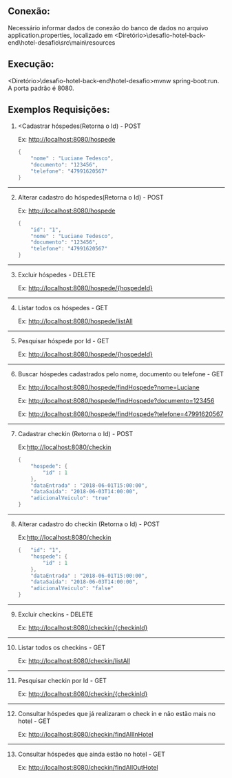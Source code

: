 
    
## Conexão:
Necessário informar dados de conexão do banco de dados no arquivo application.properties, localizado em <Diretório>\desafio-hotel-back-end\hotel-desafio\src\main\resources

## Execução:
<Diretório>\desafio-hotel-back-end\hotel-desafio>mvnw spring-boot:run. A porta padrão é 8080.

## Exemplos Requisições:

1) <Cadastrar hóspedes(Retorna o Id) - POST

    Ex: <http://localhost:8080/hospede>
    ```java
    {
    	"nome" : "Luciane Tedesco",
    	"documento": "123456",
    	"telefone": "47991620567"
    }
    ```
***
2) Alterar cadastro do hóspedes(Retorna o Id)  - POST

    Ex: <http://localhost:8080/hospede>
    ```java
    {
    	"id": "1",
    	"nome" : "Luciane Tedesco",
    	"documento": "123456",
    	"telefone": "47991620567"
    }
    ```
***
3) Excluir hóspedes - DELETE

    Ex: <http://localhost:8080/hospede/{hospedeId}>
***   
4) Listar todos os hóspedes - GET

    Ex: <http://localhost:8080/hospede/listAll>
***
5) Pesquisar hóspede por Id - GET

    Ex: <http://localhost:8080/hospede/{hospedeId}>
***
6) Buscar hóspedes cadastrados pelo nome, documento ou telefone - GET

    Ex: <http://localhost:8080/hospede/findHospede?nome=Luciane>

    Ex: <http://localhost:8080/hospede/findHospede?documento=123456>

    Ex: <http://localhost:8080/hospede/findHospede?telefone=47991620567>
***
7) Cadastrar checkin (Retorna o Id) - POST

    Ex:<http://localhost:8080/checkin>
    ```java
    {
    	"hospede": {
    		"id" : 1
    	},
    	"dataEntrada" : "2018-06-01T15:00:00",
    	"dataSaida": "2018-06-03T14:00:00",
    	"adicionalVeiculo": "true"
    }
    ```
***
8) Alterar cadastro do checkin (Retorna o Id) - POST

    Ex:<http://localhost:8080/checkin>
    ```java
    {	"id": "1",
    	"hospede": {
    		"id" : 1
    	},
    	"dataEntrada" : "2018-06-01T15:00:00",
    	"dataSaida": "2018-06-03T14:00:00",
    	"adicionalVeiculo": "false"
    }
    ```
***
9) Excluir checkins - DELETE

    Ex: <http://localhost:8080/checkin/{checkinId}>
***
10) Listar todos os checkins - GET

    Ex: <http://localhost:8080/checkin/listAll>
***
11) Pesquisar checkin por Id - GET

    Ex: <http://localhost:8080/checkin/{checkinId}>
***
12) Consultar hóspedes que já realizaram o check in e não estão mais no hotel - GET

    Ex: <http://localhost:8080/checkin/findAllInHotel>
***
13) Consultar hóspedes que ainda estão no hotel - GET

    Ex: <http://localhost:8080/checkin/findAllOutHotel>
